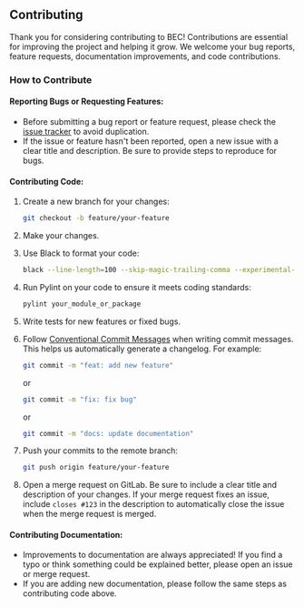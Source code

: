## Contributing

Thank you for considering contributing to BEC! Contributions are essential for improving the project and helping it grow. We welcome your bug reports, feature requests, documentation improvements, and code contributions.

### How to Contribute

#### Reporting Bugs or Requesting Features:

- Before submitting a bug report or feature request, please check the [issue tracker](https://gitlab.psi.ch/bec/bec/issues) to avoid duplication.
- If the issue or feature hasn't been reported, open a new issue with a clear title and description. Be sure to provide steps to reproduce for bugs.

#### Contributing Code:

1. Create a new branch for your changes:

    ```bash
    git checkout -b feature/your-feature
    ```

2. Make your changes.

3. Use Black to format your code:

    ```bash
    black --line-length=100 --skip-magic-trailing-comma --experimental-string-processing .
    ```

4. Run Pylint on your code to ensure it meets coding standards:

    ```bash
    pylint your_module_or_package
    ```

5. Write tests for new features or fixed bugs.

6. Follow [Conventional Commit Messages](#) when writing commit messages. This helps us automatically generate a changelog. For example:

    ```bash
    git commit -m "feat: add new feature"
    ```

    or

    ```bash
    git commit -m "fix: fix bug"
    ```

    or

    ```bash
    git commit -m "docs: update documentation"
    ```

7. Push your commits to the remote branch:

    ```bash
    git push origin feature/your-feature
    ```

8. Open a merge request on GitLab. Be sure to include a clear title and description of your changes. If your merge request fixes an issue, include `closes #123` in the description to automatically close the issue when the merge request is merged.

#### Contributing Documentation:

- Improvements to documentation are always appreciated! If you find a typo or think something could be explained better, please open an issue or merge request.
- If you are adding new documentation, please follow the same steps as contributing code above.